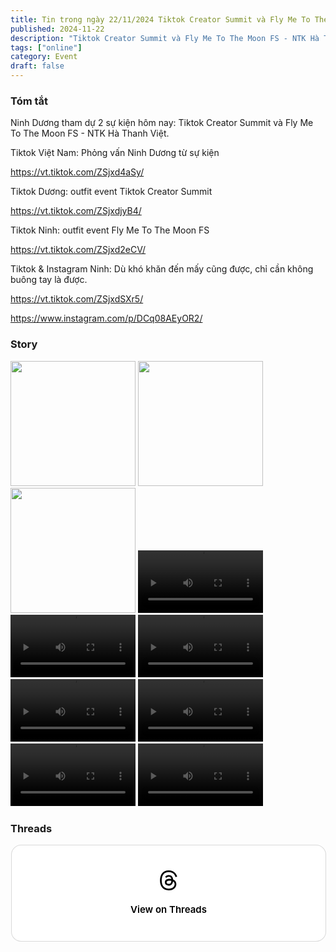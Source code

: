 ```yaml
---
title: Tin trong ngày 22/11/2024 Tiktok Creator Summit và Fly Me To The Moon FS - NTK Hà Thanh Việt.
published: 2024-11-22
description: "Tiktok Creator Summit và Fly Me To The Moon FS - NTK Hà Thanh Việt."
tags: ["online"]
category: Event
draft: false
---
```


### Tóm tắt 

Ninh Dương tham dự 2 sự kiện hôm nay: Tiktok Creator Summit và Fly Me To The Moon FS - NTK Hà Thanh Việt.

Tiktok Việt Nam: Phỏng vấn Ninh Dương từ sự kiện

https://vt.tiktok.com/ZSjxd4aSy/

Tiktok Dương: outfit event Tiktok Creator Summit

https://vt.tiktok.com/ZSjxdjyB4/

Tiktok Ninh: outfit event Fly Me To The Moon FS

https://vt.tiktok.com/ZSjxd2eCV/

Tiktok & Instagram Ninh: Dù khó khăn đến mấy cũng được, chỉ cần không buông tay là được.

https://vt.tiktok.com/ZSjxdSXr5/

https://www.instagram.com/p/DCq08AEyOR2/


### Story 

<img width="200" src="https://github.com/user-attachments/assets/4c93e998-fda9-438e-89e9-7c8ca7a24d22" />

<img width="200" src="https://github.com/user-attachments/assets/57398f00-34a3-44f7-b17f-09e7279ae442" />

<img width="200" src="https://github.com/user-attachments/assets/e29b6e2d-8a3f-4de8-9ab8-f5aa6cfaeeea" />

<video width="200" controls>
  <source type="video/mp4" src="https://github.com/user-attachments/assets/210080cb-302d-42a4-8919-ce2265bcc792" >
</video>

<video width="200" controls>
  <source type="video/mp4" src="https://github.com/user-attachments/assets/9c43cf4f-0564-4dc2-aea6-67441ce91316" >
</video>

<video width="200" controls>
  <source type="video/mp4" src="https://github.com/user-attachments/assets/3957b99d-565a-4a29-8ce5-67ec09c1e892" >
</video>

<video width="200" controls>
  <source type="video/mp4" src="https://github.com/user-attachments/assets/a2c2246e-8cde-41f7-b6f1-96134189d357" >
</video>

<video width="200" controls>
  <source type="video/mp4" src="https://github.com/user-attachments/assets/eb1a31af-9ec9-4c61-b009-040f5aafc37d" >
</video>

<video width="200" controls>
  <source type="video/mp4" src="https://github.com/user-attachments/assets/1cfed612-b4c2-409d-8864-371597544676" >
</video>

<video width="200" controls>
  <source type="video/mp4" src="https://github.com/user-attachments/assets/149dee77-eb6d-4827-a5ce-d793cb55f993" >
</video>

### Threads 


<blockquote class="text-post-media" data-text-post-permalink="https://www.threads.net/@ninhduong_summary/post/DCrc24yTVzt" data-text-post-version="0" id="ig-tp-DCrc24yTVzt" style=" background:#FFF; border-width: 1px; border-style: solid; border-color: #00000026; border-radius: 16px; max-width:540px; margin: 1px; min-width:270px; padding:0; width:99.375%; width:-webkit-calc(100% - 2px); width:calc(100% - 2px);"> <a href="https://www.threads.net/@ninhduong_summary/post/DCrc24yTVzt" style=" background:#FFFFFF; line-height:0; padding:0 0; text-align:center; text-decoration:none; width:100%; font-family: -apple-system, BlinkMacSystemFont, sans-serif;" target="_blank"> <div style=" padding: 40px; display: flex; flex-direction: column; align-items: center;"><div style=" display:block; height:32px; width:32px; padding-bottom:20px;"> <svg aria-label="Threads" height="32px" role="img" viewBox="0 0 192 192" width="32px" xmlns="http://www.w3.org/2000/svg"> <path d="M141.537 88.9883C140.71 88.5919 139.87 88.2104 139.019 87.8451C137.537 60.5382 122.616 44.905 97.5619 44.745C97.4484 44.7443 97.3355 44.7443 97.222 44.7443C82.2364 44.7443 69.7731 51.1409 62.102 62.7807L75.881 72.2328C81.6116 63.5383 90.6052 61.6848 97.2286 61.6848C97.3051 61.6848 97.3819 61.6848 97.4576 61.6855C105.707 61.7381 111.932 64.1366 115.961 68.814C118.893 72.2193 120.854 76.925 121.825 82.8638C114.511 81.6207 106.601 81.2385 98.145 81.7233C74.3247 83.0954 59.0111 96.9879 60.0396 116.292C60.5615 126.084 65.4397 134.508 73.775 140.011C80.8224 144.663 89.899 146.938 99.3323 146.423C111.79 145.74 121.563 140.987 128.381 132.296C133.559 125.696 136.834 117.143 138.28 106.366C144.217 109.949 148.617 114.664 151.047 120.332C155.179 129.967 155.42 145.8 142.501 158.708C131.182 170.016 117.576 174.908 97.0135 175.059C74.2042 174.89 56.9538 167.575 45.7381 153.317C35.2355 139.966 29.8077 120.682 29.6052 96C29.8077 71.3178 35.2355 52.0336 45.7381 38.6827C56.9538 24.4249 74.2039 17.11 97.0132 16.9405C119.988 17.1113 137.539 24.4614 149.184 38.788C154.894 45.8136 159.199 54.6488 162.037 64.9503L178.184 60.6422C174.744 47.9622 169.331 37.0357 161.965 27.974C147.036 9.60668 125.202 0.195148 97.0695 0H96.9569C68.8816 0.19447 47.2921 9.6418 32.7883 28.0793C19.8819 44.4864 13.2244 67.3157 13.0007 95.9325L13 96L13.0007 96.0675C13.2244 124.684 19.8819 147.514 32.7883 163.921C47.2921 182.358 68.8816 191.806 96.9569 192H97.0695C122.03 191.827 139.624 185.292 154.118 170.811C173.081 151.866 172.51 128.119 166.26 113.541C161.776 103.087 153.227 94.5962 141.537 88.9883ZM98.4405 129.507C88.0005 130.095 77.1544 125.409 76.6196 115.372C76.2232 107.93 81.9158 99.626 99.0812 98.6368C101.047 98.5234 102.976 98.468 104.871 98.468C111.106 98.468 116.939 99.0737 122.242 100.233C120.264 124.935 108.662 128.946 98.4405 129.507Z" /></svg></div><div style=" font-size: 15px; line-height: 21px; color: #000000; font-weight: 600; "> View on Threads</div></div></a></blockquote>
<script async src="https://www.threads.net/embed.js"></script>
